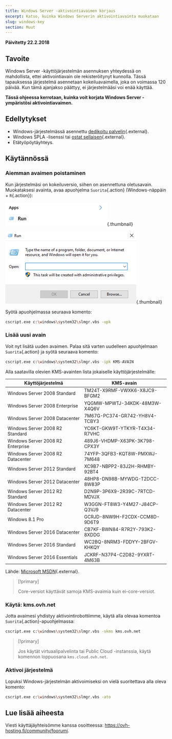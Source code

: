 ```yaml
---
title: Windows Server -aktivointiavaimen korjaus
excerpt: Katso, kuinka Windows Serverin aktivointiavainta muokataan
slug: windows-key
section: Muut
---
```


**Päivitetty 22.2.2018**

## Tavoite

Windows Server -käyttöjärjestelmän asennuksen yhteydessä on mahdollista, ettei aktivointiavain ole rekisteröitynyt kunnolla. Tässä tapauksessa järjestelmä asennetaan kokeiluavaimella, joka on voimassa 120 päivää. Kun tämä ajanjakso päättyy, ei järjestelmääsi voi enää käyttää.

**Tässä ohjeessa kerrotaan, kuinka voit korjata Windows Server -ympäristösi aktivointiavaimen.**


## Edellytykset

- Windows-järjestelmässä asennettu [dedikoitu palvelin](https://www.ovh-hosting.fi/dedikoidut_palvelimet/){.external}.
- Windows SPLA -lisenssi tai [ostat sellaisen](https://www.ovh-hosting.fi/dedikoidut_palvelimet/windows-lisenssi-hinnat-2014.xml){.external}.
- Etätyöpöytäyhteys.


## Käytännössä

### Aiemman avaimen poistaminen

Kun järjestelmäsi on kokeiluversio, siihen on asennettuna oletusavain. Muokataksesi avainta, avaa apuohjelma `Suorita`{.action} (Windows-näppäin + `R`{.action}):

![Suorita-apuohjelman aktivointi](images/executer.png){.thumbnail}


![Suorita](images/executer2.png){.thumbnail}

Syötä apuohjelmassa seuraava komento:

```bash
cscript.exe c:\windows\system32\slmgr.vbs -upk
```

### Lisää uusi avain

Voit nyt lisätä uuden avaimen. Palaa sitä varten uudelleen apuohjelmaan `Suorita`{.action} ja syötä seuraava komento:
```bash
cscript.exe c:\windows\system32\slmgr.vbs -ipk KMS-AVAIN
```

Alla saatavilla olevien KMS-avainten lista jokaiselle käyttöjärjestelmälle:

|Käyttöjärjestelmä|KMS-avain|
|---|---|
|Windows Server 2008 Standard|TM24T-X9RMF-VWXK6-X8JC9-BFGM2|
|Windows Server 2008 Enterprise|YQGMW-MPWTJ-34KDK-48M3W-X4Q6V|
|Windows Server 2008 Datacenter|7M67G-PC374-GR742-YH8V4-TCBY3|
|Windows Server 2008 R2 Standard|YC6KT-GKW9T-YTKYR-T4X34-R7VHC|
|Windows Server 2008 R2 Enterprise|489J6-VHDMP-X63PK-3K798-CPX3Y|
|Windows Server 2008 R2 Datacenter|74YFP-3QFB3-KQT8W-PMXWJ-7M648|
|Windows Server 2012 Standard|XC9B7-NBPP2-83J2H-RHMBY-92BT4|
|Windows Server 2012 Datacenter|48HP8-DN98B-MYWDG-T2DCC-8W83P|
|Windows Server 2012 R2 Standard|D2N9P-3P6X9-2R39C-7RTCD-MDVJX|
|Windows Server 2012 R2 Datacenter|W3GGN-FT8W3-Y4M27-J84CP-Q3VJ9|
|Windows 8.1 Pro|GCRJD-8NW9H-F2CDX-CCM8D-9D6T9|
|Windows Server 2016 Datacenter|CB7KF-BWN84-R7R2Y-793K2-8XDDG|
|Windows Server 2016 Standard|WC2BQ-8NRM3-FDDYY-2BFGV-KHKQY|
|Windows Server 2016 Essentials|JCKRF-N37P4-C2D82-9YXRT-4M63B|

Lähde: [Microsoft MSDN](http://ovh.to/gwzQ9s){.external}.


> [!primary]
>
> Core-versiot käyttävät samoja KMS-avaimia kuin ei-core-versiot.
> 


### Käytä: kms.ovh.net

Jotta avaimesi yhdistyy aktivointirobottiimme, käytä alla olevaa komentoa `Suorita`{.action}-apuohjelmassa:

```bash
cscript.exe c:\windows\system32\slmgr.vbs -skms kms.ovh.net
```

> [!primary]
>
> Jos käytät virtuaalipalvelinta tai Public Cloud -instanssia, käytä komennon loppuosana `kms.cloud.ovh.net`.
> 

### Aktivoi järjestelmä
Lopuksi Windows-järjestelmän aktivoimiseksi on vielä suoritettava alla oleva komento:

```bash
cscript.exe c:\windows\system32\slmgr.vbs -ato
```

## Lue lisää aiheesta

Viesti käyttäjäyhteisömme kanssa osoitteessa: <https://ovh-hosting.fi/community/foorumi>.